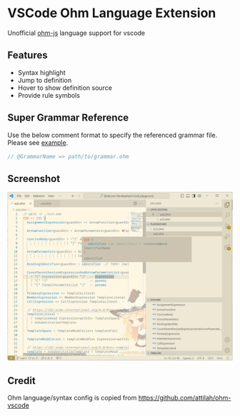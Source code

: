# VSCode Ohm Language Extension

Unofficial [ohm-js] language support for vscode

## Features

- Syntax highlight
- Jump to definition
- Hover to show definition source
- Provide rule symbols

## Super Grammar Reference

Use the below comment format to specify the referenced grammar file. Please see [example](./example/es6.ohm).

```ts
// @GrammarName => path/to/grammar.ohm
```

## Screenshot

![](docs/image.png)

## Credit

Ohm language/syntax config is copied from https://github.com/attilah/ohm-vscode

[ohm-js]: https://ohmjs.org/
